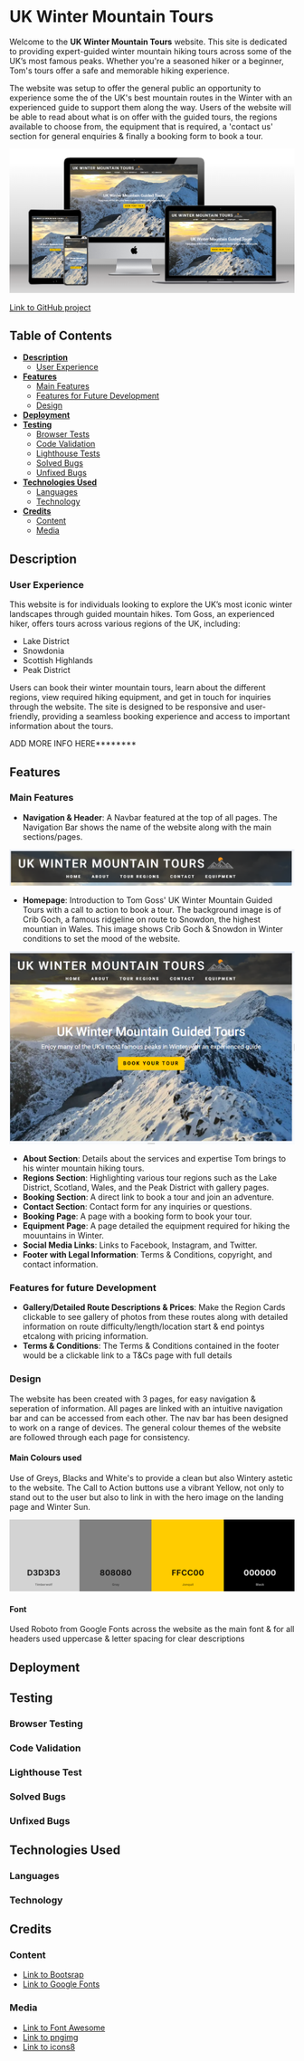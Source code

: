# UK Winter Mountain Tours

Welcome to the **UK Winter Mountain Tours** website. This site is dedicated to providing expert-guided winter mountain hiking tours across some of the UK’s most famous peaks. Whether you're a seasoned hiker or a beginner, Tom's tours offer a safe and memorable hiking experience.

The website was setup to offer the general public an opportunity to experience some the of the UK's best mountain routes in the Winter with an experienced guide to support them along the way. Users of the website will be able to read about what is on offer with the guided tours, the regions available to choose from, the equipment that is required, a 'contact us' section for general enquiries & finally a booking form to book a tour.

![Screenshot](assets/images/wphomepage-devices.PNG)

[Link to GitHub project](URL)



## Table of Contents
- [**Description**](#description)       
    - [User Experience](#user-experience) 
- [**Features**](#features)
    - [Main Features](#main-features)
    - [Features for Future Development](#features-for-future-development)
    - [Design](#design)
- [**Deployment**](#deployment)    
- [**Testing**](#testing)
    - [Browser Tests](#browser-tests)
    - [Code Validation](#code-validation)
    - [Lighthouse Tests](#lighthouse-tests)
    - [Solved Bugs](#solved-bugs)
    - [Unfixed Bugs](#unfixed-bugs)    
- [**Technologies Used**](#technologiesused)
    - [Languages](#languages)
    - [Technology](#technology)
- [**Credits**](#credits)
    - [Content](#content)
    - [Media](#media)


## Description

### User Experience

This website is for individuals looking to explore the UK’s most iconic winter landscapes through guided mountain hikes. Tom Goss, an experienced hiker, offers tours across various regions of the UK, including:
- Lake District
- Snowdonia
- Scottish Highlands
- Peak District

Users can book their winter mountain tours, learn about the different regions, view required hiking equipment, and get in touch for inquiries through the website. The site is designed to be responsive and user-friendly, providing a seamless booking experience and access to important information about the tours.

ADD MORE INFO HERE********

## Features

### Main Features

- **Navigation & Header**: A Navbar featured at the top of all pages. The Navigation Bar shows the name of the website along with the main sections/pages.

![Screenshot](assets/images/navbar-header.PNG)

- **Homepage**: Introduction to Tom Goss' UK Winter Mountain Guided Tours with a call to action to book a tour. The background image is of Crib Goch, a famous ridgeline on route to Snowdon, the highest mountian in Wales. This image shows Crib Goch & Snowdon in Winter conditions to set the mood of the website.

![Screenshot](assets/images/homepage.PNG)

- **About Section**: Details about the services and expertise Tom brings to his winter mountain hiking tours.
- **Regions Section**: Highlighting various tour regions such as the Lake District, Scotland, Wales, and the Peak District with gallery pages.
- **Booking Section**: A direct link to book a tour and join an adventure.
- **Contact Section**: Contact form for any inquiries or questions.
- **Booking Page**: A page with a booking form to book your tour.
- **Equipment Page**: A page detailed the equipment required for hiking the mouuntains in Winter.
- **Social Media Links**: Links to Facebook, Instagram, and Twitter.
- **Footer with Legal Information**: Terms & Conditions, copyright, and contact information.

### Features for future Development
 - **Gallery/Detailed Route Descriptions & Prices**: Make the Region Cards clickable to see gallery of photos from these routes along with detailed information on route difficulty/length/location start & end pointys etcalong with pricing information.
 - **Terms & Conditions**: The Terms & Conditions contained in the footer would be a clickable link to a T&Cs page with full details


### Design

The website has been created with 3 pages, for easy navigation & seperation of information. All pages are linked with an intuitive navigation bar and can be accessed from each other. The nav bar has been designed to work on a range of devices. The general colour themes of the website are followed through each page for consistency.

#### Main Colours used

Use of Greys, Blacks and White's to provide a clean but also Wintery astetic to the website. The Call to Action buttons use a vibrant Yellow, not only to stand out to the user but also to link in with the hero image on the landing page and Winter Sun. 

![Screenshot](assets/images/color-theme.PNG)

#### Font

Used Roboto from Google Fonts across the website as the main font & for all headers used uppercase & letter spacing for clear descriptions

## Deployment

## Testing

### Browser Testing

### Code Validation

### Lighthouse Test

### Solved Bugs

### Unfixed Bugs

## Technologies Used

### Languages

### Technology

## Credits

### Content

- [Link to Bootsrap](https://getbootstrap.com/)
- [Link to Google Fonts](https://fonts.google.com/)

### Media

- [Link to Font Awesome](https://fontawesome.com/)
- [Link to pngimg](https://pngimg.com/)
- [Link to icons8](https://icons8.com/icons)